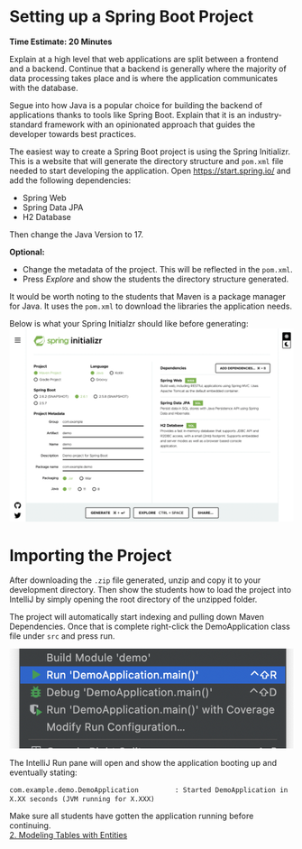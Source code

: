 # Setting up a Spring Boot Project
**Time Estimate: 20 Minutes**

Explain at a high level that web applications are split between a frontend and a backend.
Continue that a backend is generally where the majority of data processing takes place and
is where the application communicates with the database.

Segue into how Java is a popular choice for building the backend of applications thanks to tools
like Spring Boot. Explain that it is an industry-standard framework with an opinionated approach
that guides the developer towards best practices.

The easiest way to create a Spring Boot project is using the Spring Initializr.
This is a website that will generate the directory structure and `pom.xml` file needed
to start developing the application. Open https://start.spring.io/ and add the following dependencies:
* Spring Web
* Spring Data JPA
* H2 Database

Then change the Java Version to 17.

**Optional:**
* Change the metadata of the project. This will be reflected in the `pom.xml`.
* Press *Explore* and show the students the directory structure generated.

It would be worth noting to the students that Maven is a package manager for Java. It uses the `pom.xml`
to download the libraries the application needs.

Below is what your Spring Initialzr should like before generating:
![Spring Initialzr with Dependencies](../images/Spring%20Initialzr.png)

# Importing the Project
After downloading the `.zip` file generated, unzip and copy it to your development directory.
Then show the students how to load the project into IntelliJ by simply opening the root directory
of the unzipped folder.

The project will automatically start indexing and pulling down Maven Dependencies. Once that is
complete right-click the DemoApplication class file under `src` and press run.

![Running the App from the IntelliJ Context Menu](../images/Context%20Menu.png)

The IntelliJ Run pane will open and show the application booting up and eventually stating:
```
com.example.demo.DemoApplication         : Started DemoApplication in X.XX seconds (JVM running for X.XXX)
```

Make sure all students have gotten the application running before continuing.  
[2. Modeling Tables with Entities](2-entities.md)  
